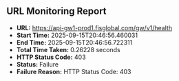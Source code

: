 ## URL Monitoring Report

- **URL:** https://api-gw1-prod1.fisglobal.com/gw/v1/health
- **Start Time:** 2025-09-15T20:46:56.460031
- **End Time:** 2025-09-15T20:46:56.722311
- **Total Time Taken:** 0.26228 seconds
- **HTTP Status Code:** 403
- **Status:** Failure
- **Failure Reason:** HTTP Status Code: 403
